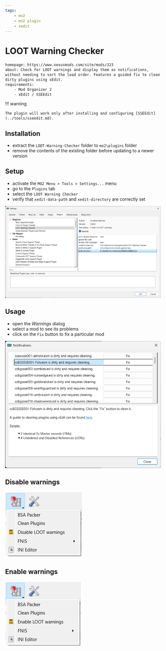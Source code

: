 ```yaml
---
tags:
    - mo2
    - mo2 plugin
    - xedit
---
```


# LOOT Warning Checker

```project_info
homepage: https://www.nexusmods.com/site/mods/323
about: Check for LOOT warnings and display them as notifications, without needing to sort the load order. Features a guided fix to clean dirty plugins using xEdit.
requirements:
    - Mod Organizer 2
    - xEdit / SSEEdit
```

!!! warning

    The plugin will work only after installing and configuring [SSEEdit](../tools/sseedit.md).

## Installation

* extract the `LOOT-Warning-Checker` folder to `mo2\plugins` folder
* remove the contents of the existing folder before updating to a newer version

## Setup

* activate the `MO2 Menu > Tools > Settings...` menu
* go to the `Plugins` tab
* select the `LOOT Warning Checker`
* verify that `xedit-data-path` and `xedit-directory` are correctly set

![setup](../images/loot_warning_checker_config.png)

## Usage

* open the *Warnings* dialog
* select a mod to see its problems
* click on the `Fix` button to fix a particular mod

![notifications dialog](../images/loot_warning_checker_warnings.png)

## Disable warnings

![disable warnings](../images/loot_warning_checker_disable_warnings.png)

## Enable warnings

![enable warnings](../images/loot_warning_checker_enable_warnings.png)
